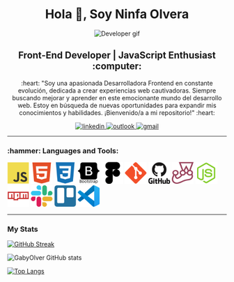 <div id="header" align="center">
  <h1 align="center"> Hola 👋, Soy Ninfa Olvera </h1>
  <img src='https://media.giphy.com/media/v1.Y2lkPTc5MGI3NjExaGlhZGgxZ3Jmenh3bmt0OGxiMHkxY2ZlN25vOTBzbmY5bHRnb3drdyZlcD12MV9pbnRlcm5hbF9naWZfYnlfaWQmY3Q9Zw/L1R1tvI9svkIWwpVYr/giphy.gif' alt='Developer gif' >
  <h2 align="center">  Front-End Developer | JavaScript Enthusiast :computer: </h2>

  <p align="center"> :heart: "Soy una apasionada Desarrolladora Frontend en constante evolución, dedicada a crear experiencias web cautivadoras. Siempre buscando mejorar y aprender en este emocionante mundo del desarrollo web. Estoy en búsqueda de nuevas oportunidades para expandir mis conocimientos y habilidades. ¡Bienvenido/a a mi repositorio!" :heart: </p>
</div>

<div id="badges" align="center">
  <a href="https://www.linkedin.com/in/ninfa-olvera">
<img src='https://img.shields.io/badge/LinkedIn-0077B5?style=for-the-badge&logo=linkedin&logoColor=white' alt='linkedin' height='30'/>  
  </a>
    <a href="mailto:gabyolv8@hotmail.com"> <img src='https://img.shields.io/badge/Microsoft_Outlook-0078D4?style=for-the-badge&logo=microsoft-outlook&logoColor=white' alt='outlook' height='30' width='160'/>
    </a>
          <a href="mailto:gabyolv8@gmail.com"> <img src='https://img.shields.io/badge/Gmail-D14836?style=for-the-badge&logo=gmail&logoColor=white' alt='gmail' height='30'/>
          </a>
</div>

---
<div id="tools" align="left">
<h3> :hammer: Languages and Tools: </h3>
  <img src="https://github.com/devicons/devicon/blob/master/icons/javascript/javascript-original.svg" alt="js" height='50'/>
  <img src="https://github.com/devicons/devicon/blob/master/icons/html5/html5-plain.svg" alt="html" height='50'/>
  <img src="https://github.com/devicons/devicon/blob/master/icons/css3/css3-plain.svg" alt="css" height='50'/>
  <img src="https://github.com/devicons/devicon/blob/master/icons/bootstrap/bootstrap-plain-wordmark.svg" alt="bootstrap" height='50'/>
  <img src="https://github.com/devicons/devicon/blob/master/icons/figma/figma-plain.svg" alt="figma" height='50'/>
  <img src="https://github.com/devicons/devicon/blob/master/icons/git/git-plain.svg" alt="git" height='50'/>
  <img src="https://github.com/devicons/devicon/blob/master/icons/github/github-original-wordmark.svg" alt="github" height='50'/>
  <img src="https://github.com/devicons/devicon/blob/master/icons/jest/jest-plain.svg" alt="jest" height='50'/>
  <img src="https://github.com/devicons/devicon/blob/master/icons/nodejs/nodejs-plain.svg" alt="node" height='50'/>
  <img src="https://github.com/devicons/devicon/blob/master/icons/npm/npm-original-wordmark.svg" alt="npm" height='50'/>
  <img src="https://github.com/devicons/devicon/blob/master/icons/slack/slack-original.svg" alt="slack" height='50'/>
  <img src="https://github.com/devicons/devicon/blob/master/icons/trello/trello-plain.svg" alt="trello" height='50'/>
  <img src="https://github.com/devicons/devicon/blob/master/icons/vscode/vscode-original.svg" alt="vsc" height='50'/>
</div>

---

  ### My Stats

[![GitHub Streak](https://streak-stats.demolab.com?user=GabyOlver&theme=radical&border_radius=2&locale=es&date_format=M%20j%5B%2C%20Y%5D)](https://git.io/streak-stats)

![GabyOlver GitHub stats](https://github-readme-stats.vercel.app/api?username=GabyOlver&show_icons=true&theme=radical)

[![Top Langs](https://github-readme-stats.vercel.app/api/top-langs/?username=GabyOlver&layout=donut-vertical&theme=radical)](https://github.com/anuraghazra/github-readme-stats)

